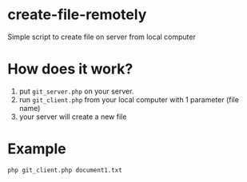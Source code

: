 # create-file-remotely
Simple script to create file on server from local computer

# How does it work?
1. put `git_server.php` on your server.
2. run `git_client.php` from your local computer with 1 parameter (file name)
3. your server will create a new file

# Example
```bash
php git_client.php document1.txt
```